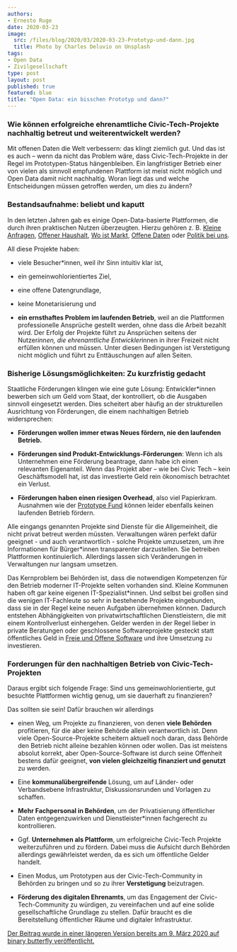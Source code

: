 ```yaml
---
authors: 
- Ernesto Ruge
date: 2020-03-23
image:
  src: /files/blog/2020/03/2020-03-23-Prototyp-und-dann.jpg
  title: Photo by Charles Deluvio on Unsplash
tags:
- Open Data
- Zivilgesellschaft
type: post
layout: post
published: true
featured: blue
title: "Open Data: ein bisschen Prototyp und dann?"
---
```


### Wie können erfolgreiche ehrenamtliche Civic-Tech-Projekte nachhaltig betreut und weiterentwickelt werden?

Mit offenen Daten die Welt verbessern: das klingt ziemlich gut. Und das ist es auch – wenn da nicht das Problem wäre, dass Civic-Tech-Projekte in der Regel im Prototypen-Status hängenbleiben. Ein langfristiger Betrieb einer von vielen als sinnvoll empfundenen Plattform ist meist nicht möglich und Open Data damit nicht nachhaltig. Woran liegt das und welche Entscheidungen müssen getroffen werden, um dies zu ändern?

### Bestandsaufnahme: beliebt und kaputt

In den letzten Jahren gab es einige Open-Data-basierte Plattformen, die durch ihren praktischen Nutzen überzeugten. Hierzu gehören z. B. [Kleine Anfragen](https://kleineanfragen.de/), [Offener Haushalt](https://offenerhaushalt.de/), [Wo ist Markt](https://wo-ist-markt.de/), [Offene Daten](https://offenedaten.de/) oder [Politik bei uns](https://politik-bei-uns.de/).

All diese Projekte haben:

- viele Besucher*innen, weil ihr Sinn intuitiv klar ist,

- ein gemeinwohlorientiertes Ziel,

- eine offene Datengrundlage,

- keine Monetarisierung und

- **ein ernsthaftes Problem im laufenden Betrieb**, weil an die Plattformen professionelle Ansprüche gestellt werden, ohne dass die Arbeit bezahlt wird. Der Erfolg der Projekte führt zu Ansprüchen seitens der Nutzer*innen, die ehrenamtliche Entwickler*innen in ihrer Freizeit nicht erfüllen können und müssen. Unter diesen Bedingungen ist Verstetigung nicht möglich und führt zu Enttäuschungen auf allen Seiten.

### Bisherige Lösungsmöglichkeiten: Zu kurzfristig gedacht

Staatliche Förderungen klingen wie eine gute Lösung: Entwickler*innen bewerben sich um Geld vom Staat, der kontrolliert, ob die Ausgaben sinnvoll eingesetzt werden. Dies scheitert aber häufig an der strukturellen Ausrichtung von Förderungen, die einem nachhaltigen Betrieb widersprechen:

- **Förderungen wollen immer etwas Neues fördern, nie den laufenden Betrieb.**

- **Förderungen sind Produkt-Entwicklungs-Förderungen**: Wenn ich als Unternehmen eine Förderung beantrage, dann habe ich einen relevanten Eigenanteil. Wenn das Projekt aber – wie bei Civic Tech – kein Geschäftsmodell hat, ist das investierte Geld rein ökonomisch betrachtet ein Verlust.

- **Förderungen haben einen riesigen Overhead**, also viel Papierkram. Ausnahmen wie der [Prototype Fund](https://prototypefund.de/) können leider ebenfalls keinen laufenden Betrieb fördern.

Alle eingangs genannten Projekte sind Dienste für die Allgemeinheit, die nicht privat betreut werden müssten. Verwaltungen wären perfekt dafür geeignet - und auch verantwortlich - solche Projekte umzusetzen, um ihre Informationen für Bürger*innen transparenter darzustellen. Sie betreiben Plattformen kontinuierlich. Allerdings lassen sich Veränderungen in Verwaltungen nur langsam umsetzen. 

Das Kernproblem bei Behörden ist, dass die notwendigen Kompetenzen für den Betrieb moderner IT-Projekte selten vorhanden sind. Kleine Kommunen haben oft gar keine eigenen IT-Spezialist*innen. Und selbst bei großen sind die wenigen IT-Fachleute so sehr in bestehende Projekte eingebunden, dass sie in der Regel keine neuen Aufgaben übernehmen können. Dadurch entstehen Abhängigkeiten von privatwirtschaftlichen Dienstleistern, die mit einem Kontrollverlust einhergehen. Gelder werden in der Regel lieber in private Beratungen oder geschlossene Softwareprojekte gesteckt statt öffentliches Geld in [Freie und Offene Software](https://fsfe.org/campaigns/publiccode/brochure.html) und ihre Umsetzung zu investieren.

### Forderungen für den nachhaltigen Betrieb von Civic-Tech-Projekten

Daraus ergibt sich folgende Frage: Sind uns gemeinwohlorientierte, gut besuchte Plattformen wichtig genug, um sie dauerhaft zu finanzieren? 

Das sollten sie sein! Dafür brauchen wir allerdings

- einen Weg, um Projekte zu finanzieren, von denen **viele Behörden** profitieren, für die aber keine Behörde allein verantwortlich ist. Denn viele Open-Source-Projekte scheitern aktuell noch daran, dass Behörde den Betrieb nicht alleine bezahlen können oder wollen. Das ist meistens absolut korrekt, aber Open-Source-Software ist durch seine Offenheit bestens dafür geeignet, **von vielen gleichzeitig finanziert und genutzt** zu werden.

- Eine **kommunalübergreifende** Lösung, um auf Länder- oder Verbandsebene Infrastruktur, Diskussionsrunden und Vorlagen zu schaffen.

- **Mehr Fachpersonal in Behörden**, um der Privatisierung öffentlicher Daten entgegenzuwirken und Dienstleister*innen fachgerecht zu kontrollieren.

- Ggf. **Unternehmen als Plattform**, um erfolgreiche Civic-Tech Projekte weiterzuführen und zu fördern. Dabei muss die Aufsicht durch Behörden allerdings gewährleistet werden, da es sich um öffentliche Gelder handelt.  

- Einen Modus, um Prototypen aus der Civic-Tech-Community in Behörden zu bringen und so zu ihrer **Verstetigung** beizutragen.

- **Förderung des digitalen Ehrenamts**, um das Engagement der Civic-Tech-Community zu würdigen, zu vereinfachen und auf eine solide gesellschaftliche Grundlage zu stellen. Dafür braucht es die Bereitstellung öffentlicher Räume und digitaler Infrastruktur.

[Der Beitrag wurde in einer längeren Version bereits am 9. März 2020 auf binary butterfly veröffentlicht.](https://binary-butterfly.de/artikel/opendata-bisschen-prototyp-und-das-wars-dann/)
